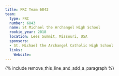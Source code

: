 ```yaml
---
title: FRC Team 6843
team:
  type: FRC
  number: 6843
  name: St Michael the Archangel High School
  rookie_year: 2018
  location: Lees Summit, Missouri, USA
  sponsors:
  - St. Michael the Archangel Catholic High School
  links:
    Website:
---
```


{% include remove_this_line_and_add_a_paragraph %}